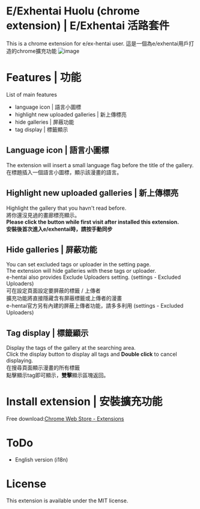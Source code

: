 # E/Exhentai Huolu (chrome extension) | E/Exhentai 活路套件
This is a chrome extension for e/ex-hentai user.
這是一個為e/exhentai用戶打造的chrome擴充功能
![image](https://github.com/chuang861012/exhentai-huolu-chrome_extension/blob/master/README%20resource/demo.gif)
# Features | 功能
List of main features
- language icon | 語言小圖標
- highlight new uploaded galleries | 新上傳標亮
- hide galleries | 屏蔽功能
- tag display | 標籤顯示
## Language icon | 語言小圖標
The extension will insert a small language flag before the title of the gallery.   
在標題插入一個語言小圖標，顯示該漫畫的語言。
## Highlight new uploaded galleries | 新上傳標亮
Highlight the gallery that you havn't read before.   
將你還沒見過的畫廊標亮顯示。   
**Please click the button while first visit after installed this extension.**   
**安裝後首次進入e/exhentai時，請按手動同步**
## Hide galleries | 屏蔽功能
You can set excluded tags or uploader in the setting page.   
The extension will hide galleries with these tags or uploader.   
e-hentai also provides Exclude Uploaders setting. (settings - Excluded Uploaders)   
可在設定頁面設定要屏蔽的標籤 / 上傳者   
擴充功能將直接隱藏含有屏蔽標籤或上傳者的漫畫   
e-hentai官方另有內建的屏蔽上傳者功能，請多多利用 (settings - Excluded Uploaders)
## Tag display | 標籤顯示
Display the tags of the gallery at the searching area.   
Click the display button to display all tags and **Double click** to cancel displaying.   
在搜尋頁面顯示漫畫的所有標籤   
點擊顯示tag即可顯示，**雙擊**顯示區塊返回。

# Install extension | 安裝擴充功能
Free download:[Chrome Web Store - Extensions](https://chrome.google.com/webstore/detail/eexhentai%E6%B4%BB%E8%B7%AF%E5%A5%97%E4%BB%B6%E6%96%B0%E4%B8%8A%E5%82%B3%E6%A8%99%E4%BA%AE%E3%80%81tags%E9%A0%90%E8%A6%BD/kjciejplcemabaonmonjjjbloofpeena)
# ToDo
- English version (i18n)
# License
This extension is available under the MIT license.
